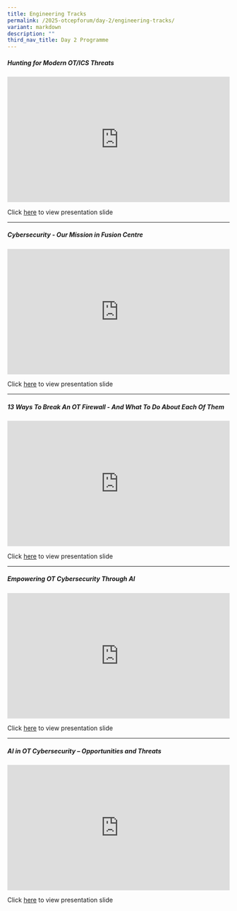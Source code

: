 ```yaml
---
title: Engineering Tracks
permalink: /2025-otcepforum/day-2/engineering-tracks/
variant: markdown
description: ""
third_nav_title: Day 2 Programme
---
```

<h5><strong>Hunting for Modern OT/ICS Threats
</strong></h5>
<p></p>
<div class="video-container">
<iframe height="480" width="853" allowfullscreen="true" frameborder="0" src="https://www.youtube.com/embed/-176TNBL5y4?si=-aa62MlxG_cI7GMo"></iframe>
</div>

Click [here](https://www.dropbox.com/scl/fi/9r0w9gzeptlyefiivn5b8/Hunting-for-Modern-OT-ICS-Threats.pdf?rlkey=2xos0fzxwv8u5zwet2dg0milv&amp;st=yl9rf0fd&amp;dl=0) to view presentation slide
<p></p>
<hr>
<p></p>
<h5><strong>Cybersecurity - Our Mission in Fusion Centre
</strong></h5>
<p></p>
<div class="video-container">
<iframe height="315" width="100%" allowfullscreen="true" frameborder="0" src="https://www.youtube.com/embed/wUqb-iDHHZw?si=iqU2iPIR0ekfYD-s"></iframe>
</div>

Click [here](https://www.dropbox.com/scl/fi/mkpv0ft0wv21nka6eos9m/Cybersecurity-Our-Mission-in-Fusion-Centre.pdf?rlkey=t5oh13x8flcnyyaqj55frk8gu&amp;st=40zr4mj8&amp;dl=0) to view presentation slide
<p></p>
<hr>
<p></p>
<h5><strong>
13 Ways To Break An OT Firewall - And What To Do About Each Of Them
</strong></h5>
<p></p>
<div class="video-container">
<iframe height="315" width="560" allowfullscreen="true" frameborder="0" src="https://www.youtube.com/embed/SHCO_W8tQvc?si=DrVeXkKQxdFMKZ7p"></iframe>
</div>

Click [here](https://www.dropbox.com/scl/fi/0xvydx6fw5zfuohrpfusy/13-Ways-To-Break-An-OT-Firewall-And-What-To-Do-About-Each-Of-Them.pdf?rlkey=x3c6b0e15xi5bvlin6ay80f26&amp;st=z6vtbotd&amp;dl=0) to view presentation slide
<p></p>
<hr>
<p></p>
<h5><strong>Empowering OT Cybersecurity Through AI
</strong></h5>
<p></p>
<div class="video-container">
<iframe height="315" width="560" allowfullscreen="true" frameborder="0" src="https://www.youtube.com/embed/8S2-G0CddhM?si=oIgNEJmK3ywoioTe"></iframe>
</div>

Click [here](https://www.dropbox.com/scl/fi/jk76wvit5t3e0msjnretj/Empowering-OT-Cybersecurity-Through-AI.pdf?rlkey=qeli2vvci52saex4iscetk5jl&amp;st=1tsemvd0&amp;dl=0) to view presentation slide
<p></p>
<hr>
<p></p>
<h5><strong>AI in OT Cybersecurity – Opportunities and Threats
</strong></h5>
<p></p>
<div class="video-container">
<iframe height="315" width="560" allowfullscreen="true" frameborder="0" src="https://www.youtube.com/embed/q2kOoHoTzzc?si=CUcTqPlSbrtzyr8v"></iframe>
</div>

Click [here](https://www.dropbox.com/scl/fi/ntte7gslgvmm7ts7wrv9h/AI-in-OT-Cybersecurity-Opportunities-and-Threats.pdf?rlkey=c9khyqrkfacjmeqsjcmun559f&amp;st=3to5fx2d&amp;dl=0) to view presentation slide
<p></p>




<style type="text/css"> 
	    .video-container {
      position: relative;
      padding-bottom: 56.25%; /* 16:9 */
      height: 0;
    }
    .video-container iframe {
      position: absolute;
      top: 0;
      left: 0;
      width: 100%;
      height: 100%;
    }
	</style>